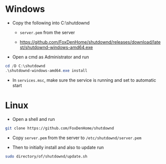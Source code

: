 # Windows

- Copy the following into C:\shutdownd

    - `server.pem` from the server

    - https://github.com/FoxDenHome/shutdownd/releases/download/latest/shutdownd-windows-amd64.exe

- Open a cmd as Administrator and run

```powershell
cd /D C:\shutdownd
.\shutdownd-windows-amd64.exe install
```

- In `services.msc`, make sure the service is running and set to automatic start

# Linux

- Open a shell and run 

```bash
git clone https://github.com/FoxDenHome/shutdownd
```

- Copy `server.pem` from the server to `/etc/shutdownd/server.pem`

- Then to initially install and also to update run

```bash
sudo directory/of/shutdownd/update.sh
```
